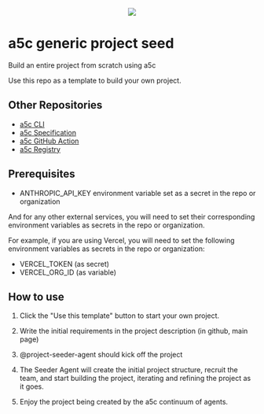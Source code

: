 <p align="center">
<a href="https://github.com/a5c-ai/zero-to-demo/generate">
  <img src="https://img.shields.io/badge/use%20this-template-blue?logo=github">
</a>
</p>

# a5c generic project seed

Build an entire project from scratch using a5c

Use this repo as a template to build your own project.

## Other Repositories

- [a5c CLI](https://github.com/a5c-ai/cli)
- [a5c Specification](https://github.com/a5c-ai/spec)
- [a5c GitHub Action](https://github.com/a5c-ai/action)
- [a5c Registry](https://github.com/a5c-ai/registry)

## Prerequisites

- ANTHROPIC_API_KEY environment variable set as a secret in the repo or organization

And for any other external services, you will need to set their corresponding environment variables as secrets in the repo or organization.

For example, if you are using Vercel, you will need to set the following environment variables as secrets in the repo or organization:
- VERCEL_TOKEN (as secret)
- VERCEL_ORG_ID (as variable)

## How to use

1. Click the "Use this template" button to start your own project.

2. Write the initial requirements in the project description (in github, main page)
3. @project-seeder-agent should kick off the project
4. The Seeder Agent will create the initial project structure, recruit the team, and start building the project, iterating and refining the project as it goes.
5. Enjoy the project being created by the a5c continuum of agents.

